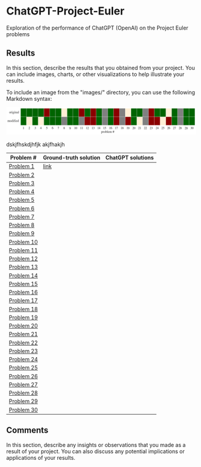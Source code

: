 # ChatGPT-Project-Euler
Exploration of the performance of ChatGPT (OpenAI) on the Project Euler problems


## Results

In this section, describe the results that you obtained from your project. You can include images, charts, or other visualizations to help illustrate your results.

To include an image from the "images/" directory, you can use the following Markdown syntax:

![Image description](images/chatGPT_project_euler_performance.png)

dskjfhskdjhfjk akjfhakjh

| Problem # | Ground-truth solution | ChatGPT solutions |
|-----------|-----------------------|-------------------|
| [Problem 1](https://projecteuler.net/problem=1) | [link](https://github.com/Stefan-Ronq/void/blob/main/src/discounted_problems.txt) |                   |
| [Problem 2](https://projecteuler.net/problem=2) |                       |                   |
| [Problem 3](https://projecteuler.net/problem=3) |                       |                   |
| [Problem 4](https://projecteuler.net/problem=4) |                       |                   |
| [Problem 5](https://projecteuler.net/problem=5) |                       |                   |
| [Problem 6](https://projecteuler.net/problem=6) |                       |                   |
| [Problem 7](https://projecteuler.net/problem=7) |                       |                   |
| [Problem 8](https://projecteuler.net/problem=8) |                       |                   |
| [Problem 9](https://projecteuler.net/problem=9) |                       |                   |
| [Problem 10](https://projecteuler.net/problem=10) |                       |                   |
| [Problem 11](https://projecteuler.net/problem=11) |                       |                   |
| [Problem 12](https://projecteuler.net/problem=12) |                       |                   |
| [Problem 13](https://projecteuler.net/problem=13) |                       |                   |
| [Problem 14](https://projecteuler.net/problem=14) |                       |                   |
| [Problem 15](https://projecteuler.net/problem=15) |                       |                   |
| [Problem 16](https://projecteuler.net/problem=16) |                       |                   |
| [Problem 17](https://projecteuler.net/problem=17) |                       |                   |
| [Problem 18](https://projecteuler.net/problem=18) |                       |                   |
| [Problem 19](https://projecteuler.net/problem=19) |                       |                   |
| [Problem 20](https://projecteuler.net/problem=20) |                       |                   |
| [Problem 21](https://projecteuler.net/problem=21) |                       |                   |
| [Problem 22](https://projecteuler.net/problem=22) |                       |                   |
| [Problem 23](https://projecteuler.net/problem=23) |                       |                   |
| [Problem 24](https://projecteuler.net/problem=24) |                       |                   |
| [Problem 25](https://projecteuler.net/problem=25) |                       |                   |
| [Problem 26](https://projecteuler.net/problem=26) |                       |                   |
| [Problem 27](https://projecteuler.net/problem=27) |                       |                   |
| [Problem 28](https://projecteuler.net/problem=28) |                       |                   |
| [Problem 29](https://projecteuler.net/problem=29) |                       |                   |
| [Problem 30](https://projecteuler.net/problem=30) |                       |                   |


## Comments

In this section, describe any insights or observations that you made as a result of your project. You can also discuss any potential implications or applications of your results.

